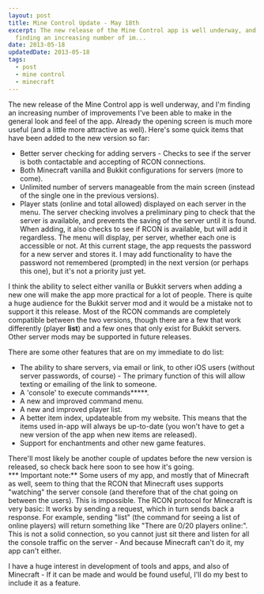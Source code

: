 ```yaml
---
layout: post
title: Mine Control Update - May 18th
excerpt: The new release of the Mine Control app is well underway, and I'm
  finding an increasing number of im...
date: 2013-05-18
updatedDate: 2013-05-18
tags:
  - post
  - mine control
  - minecraft
---
```


The new release of the Mine Control app is well underway, and I'm finding an increasing number of improvements I've been able to make in the general look and feel of the app. Already the opening screen is much more useful (and a little more attractive as well). Here's some quick items that have been added to the new version so far:

*   Better server checking for adding servers - Checks to see if the server is both contactable and accepting of RCON connections.
*   Both Minecraft vanilla and Bukkit configurations for servers (more to come).
*   Unlimited number of servers manageable from the main screen (instead of the single one in the previous versions).
*   Player stats (online and total allowed) displayed on each server in the menu.
The server checking involves a preliminary ping to check that the server is available, and prevents the saving of the server until it is found. When adding, it also checks to see if RCON is available, but will add it regardless. The menu will display, per server, whether each one is accessible or not. At this current stage, the app requests the password for a new server and stores it. I may add functionality to have the password not remembered (prompted) in the next version (or perhaps this one), but it's not a priority just yet.

I think the ability to select either vanilla or Bukkit servers when adding a new one will make the app more practical for a lot of people. There is quite a huge audience for the Bukkit server mod and it would be a mistake not to support it this release. Most of the RCON commands are completely compatible between the two versions, though there are a few that work differently (player **list**) and a few ones that only exist for Bukkit servers. Other server mods may be supported in future releases.

There are some other features that are on my immediate to do list:

*   The ability to share servers, via email or link, to other iOS users (without server passwords, of course) - The primary function of this will allow texting or emailing of the link to someone.
*   A 'console' to execute commands*****.
*   A new and improved command menu.
*   A new and improved player list.
*   A better item index, updateable from my website. This means that the items used in-app will always be up-to-date (you won't have to get a new version of the app when new items are released).
*   Support for enchantments and other new game features.
<div>There'll most likely be another couple of updates before the new version is released, so check back here soon to see how it's going.</div>
*** Important note:** Some users of my app, and mostly that of Minecraft as well, seem to thing that the RCON that Minecraft uses supports "watching" the server console (and therefore that of the chat going on between the users). This is impossible. The RCON protocol for Minecraft is very basic: It works by sending a request, which in turn sends back a response. For example, sending "list" (the command for seeing a list of online players) will return something like "There are 0/20 players online:". This is not a solid connection, so you cannot just sit there and listen for all the console traffic on the server - And because Minecraft can't do it, my app can't either.

I have a huge interest in development of tools and apps, and also of Minecraft - If it can be made and would be found useful, I'll do my best to include it as a feature.